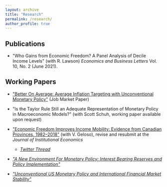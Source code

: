 ```yaml
---
layout: archive
title: "Research"
permalink: /research/
author_profile: true
---
```


## Publications 
- "Who Gains from Economic Freedom? A Panel Analysis of Decile Income Levels" (with R. Lawson) <i>Economics and Business Letters</i> Vol. 10, No. 2 (June 2021).

## Working Papers
- ["Better On Average: Average Inflation Targeting with Unconventional Monetary Policy"](/files/Better_On_Average_JMP.pdf) (Job Market Paper)

- "Is the Taylor Rule Still an Adequate Representation of Monetary Policy in Macroeconomic Models?" (with Scott Schuh, working paper available upon request)

- ["Economic Freedom Improves Income Mobility: Evidence from Canadian Provinces, 1982–2018"](https://papers.ssrn.com/sol3/papers.cfm?abstract_id=3875551) (with V. Geloso), revise and resubmit at the <i>Journal of Institutional Economics<i> 
    - [Twitter Thread](https://twitter.com/VincentGeloso/status/1409530926896402439?s=20)

- ["A New Environment For Monetary Policy: Interest Bearing Reserves and Policy Implementation"](/files/IOER.pdf)

- ["Unconventional US Monetary Policy and International Financial Market Stability"](/files/finstab.pdf)



<!-- ## Works in Progress -->



